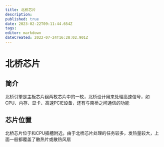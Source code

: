 ```yaml
---
title: 北桥芯片
description: 
published: true
date: 2023-02-22T09:11:44.654Z
tags: 
editor: markdown
dateCreated: 2022-07-24T16:28:02.901Z
---
```


# 北桥芯片
## 简介
北桥引擎是主板芯片组两枚芯片中的一枚，北桥设计用来处理高速信号，如CPU、内存、显卡、高速PCIE设备，还有与南桥之间通信的功能
## 芯片位置
北桥芯片位于和CPU插槽附近。由于北桥芯片处理的任务较多，发热量较大，上面一般都覆盖了散热片或散热风扇

